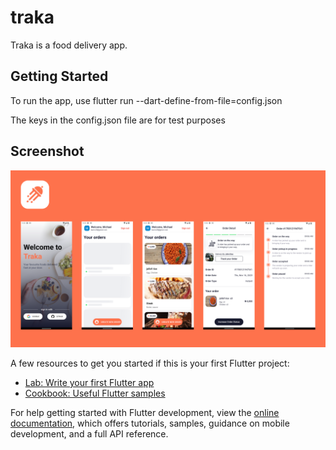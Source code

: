 # traka

Traka is a food delivery app.

## Getting Started

To run the app, use flutter run --dart-define-from-file=config.json

The keys in the config.json file are for test purposes

## Screenshot

![alt text](https://github.com/mbamidele29/Traka/blob/main/screenshots/thumbnail.png?raw=true)

A few resources to get you started if this is your first Flutter project:

- [Lab: Write your first Flutter app](https://docs.flutter.dev/get-started/codelab)
- [Cookbook: Useful Flutter samples](https://docs.flutter.dev/cookbook)

For help getting started with Flutter development, view the
[online documentation](https://docs.flutter.dev/), which offers tutorials,
samples, guidance on mobile development, and a full API reference.


